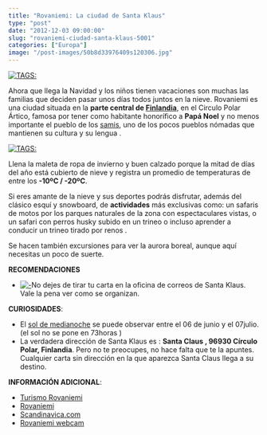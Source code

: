 ```yaml
---
title: "Rovaniemi: La ciudad de Santa Klaus"
type: "post"
date: "2012-12-03 09:00:00"
slug: "rovaniemi-ciudad-santa-klaus-5001"
categories: ["Europa"]
image: "/post-images/50b8d33976409s120306.jpg"
---
```


 [ ![ TAGS:](/post-images/50b8d33976409s120306.jpg "huskies de Lapland, Finlandia by Visit Finland")](http://www.flickr.com/photos/visitfinland/5147667331/sizes/z/in/photostream/)

 Ahora que llega la Navidad y los niños tienen vacaciones son muchas las familias que deciden pasar unos días todos juntos en la nieve. Rovaniemi es una ciudad situada en la **parte central de [ Finlandia](http://www.visitfinland.com/es/?gclid=CIul7o6nk7QCFWbKtAod5VAAOA)**, en el Circulo Polar Ártico, famosa por tener como habitante honorífico a **Papá Noel** y no menos importante el pueblo de los [samis](http://www.noruega.es/facts/sami/sami/sami.htm), uno de los pocos pueblos nómadas que mantienen su cultura y su lengua .

 [![ TAGS:](/post-images/50b8cfa2dc553s122568.jpg "familia sami 1920 by saamiblog")](/post-images/50b8cfa2dc553s122568.jpg)

 Llena la maleta de ropa de invierno y buen calzado porque la mitad de días del año está cubierto de nieve y registra un promedio de temperaturas de entre los **-10ºC / -20ºC**.

 Si eres amante de la nieve y sus deportes podrás disfrutar, además del clásico esquí y snowboard, de **actividades** más exclusivas como: un safaris de motos por los parques naturales de la zona con espectaculares vistas, o un safari con perros husky subido en un trineo o incluso aprender a conducir un trineo tirado por renos .

 Se hacen también excursiones para ver la aurora boreal, aunque aquí necesitas un poco de suerte.



 **RECOMENDACIONES**

- [ ![ - ](/post-images/50b8d0e71939es167279.jpg "cartas a Santa Claus by tea&biscuits")](http://www.flickr.com/photos/naiver07/3837113982/sizes/z/in/photostream/)No dejes de tirar tu carta en la oficina de correos de Santa Klaus. Vale la pena ver como se organizan.

 **CURIOSIDADES**:

- El [sol de medianoche](http://es.wikipedia.org/wiki/Sol_de_medianoche) se puede observar entre el 06 de junio y el 07julio. (el sol no se pone en 73horas )
- La verdadera dirección de Santa Klaus es : **Santa Claus , 96930 Círculo Polar, Finlandia**. Pero no te preocupes, no hace falta que te la apuntes. Cualquier carta sin dirección en la que aparezca Santa Claus llega a su destino.

 **INFORMACIÓN ADICIONAL**:

- [Turismo Rovaniemi](http://tourism.rovaniemi.fi/?deptid=17374)
- [Rovaniemi](http://www.rovaniemi.fi/?deptid=14329)
- [Scandinavica.com](http://www.scandinavica.com/es/sami.htm)
- [ Rovaniemi webcam](http://www.rovaniemi.fi/Kansainvalinen-sivusto/English/Webcam)